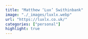 ```yaml
---
title: "Matthew ‘Lux’ Swithinbank"
image: "./_images/luxlx.webp"
url: "https://luxlx.co.uk/"
categories: ["personal"]
highlight: true
---
```

